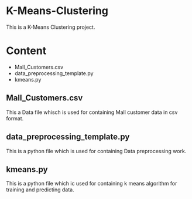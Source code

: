 # K-Means-Clustering

   This is a K-Means Clustering project.
    
# Content

   * Mall_Customers.csv
   * data_preprocessing_template.py
   * kmeans.py
    
## Mall_Customers.csv

   This a Data file whisch is used for containing Mall customer data in csv format.
   
## data_preprocessing_template.py

   This is a python file which is used for containing Data preprocessing work.
   
## kmeans.py

   This is a python file which ic used for containing k means algorithm for training and predicting data.

